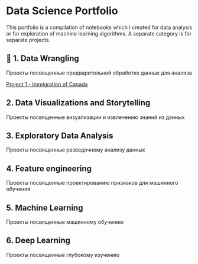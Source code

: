 # Data Science Portfolio


This portfolio is a compilation of notebooks which I created for data analysis or for exploration of machine learning algorithms. A separate category is for separate projects.

## :mag_right: 1. Data Wrangling

Проекты посвященные предварительной обработке данных для анализа 

[Project 1 - Immigration of Canada](https://github.com/rttrif/Trifonov.portfolio.github.io/tree/master/1.%20Data%20Wrangling/Project%201%20-%20Immigration%20of%20Canada)

## 2. Data Visualizations and Storytelling
Проекты посвященные визуализации и извлечению знаний из данных

## 3. Exploratory Data Analysis
Проекты посвященные разведочному анализу данных 

## 4. Feature engineering
Проекты посвященные проектированию признаков для машинного обучения 

## 5. Machine Learning
Проекты посвященные машинному обучению 

## 6. Deep Learning
Проекты посвященные глубокому изучению
